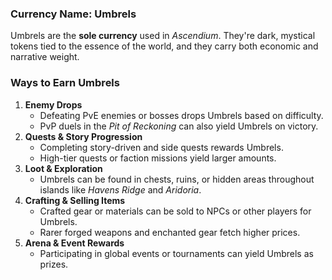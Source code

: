 ### **Currency Name**: **Umbrels**

Umbrels are the **sole currency** used in _Ascendium_. They're dark, mystical tokens tied to the essence of the world, and they carry both economic and narrative weight.

### **Ways to Earn Umbrels**

1. **Enemy Drops**
   - Defeating PvE enemies or bosses drops Umbrels based on difficulty.
   - PvP duels in the _Pit of Reckoning_ can also yield Umbrels on victory.
2. **Quests & Story Progression**
   - Completing story-driven and side quests rewards Umbrels.
   - High-tier quests or faction missions yield larger amounts.
3. **Loot & Exploration**
   - Umbrels can be found in chests, ruins, or hidden areas throughout islands like _Havens Ridge_ and _Aridoria_.
4. **Crafting & Selling Items**
   - Crafted gear or materials can be sold to NPCs or other players for Umbrels.
   - Rarer forged weapons and enchanted gear fetch higher prices.
5. **Arena & Event Rewards**
   - Participating in global events or tournaments can yield Umbrels as prizes.